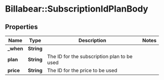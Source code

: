 # Billabear::SubscriptionIdPlanBody

## Properties
Name | Type | Description | Notes
------------ | ------------- | ------------- | -------------
**_when** | **String** |  | 
**plan** | **String** | The ID for the subscription plan to be used | 
**price** | **String** | The ID for the price to be used | 

